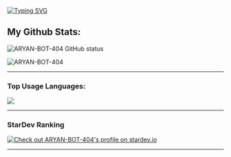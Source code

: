 <!--
**ARYAN-BOT-404/ARYAN-BOT-404** is a ✨ _special_ ✨ repository because its `README.md` (this file) appears on your GitHub profile.

Here are some ideas to get you started:

- 🔭 I’m currently working on ...
- 🌱 I’m currently learning ...
- 👯 I’m looking to collaborate on ...
- 🤔 I’m looking for help with ...
- 💬 Ask me about ...
- 📫 How to reach me: ...
- 😄 Pronouns: ...
- ⚡ Fun fact: ...
-->

[![Typing SVG](https://readme-typing-svg.herokuapp.com?font=Neuton&size=25&color=30FF40&background=000000&center=true&vCenter=true&width=360&height=60&lines=WELCOME+MY+PROJECT;IM+ARYAN😊;ENJOY+MY+BOT🥰)](https://git.io/typing-svg)


## My Github Stats:

<p>
  <img align="center" src="https://github-readme-stats.vercel.app/api?username=ARYAN-BOT-404&show_icons=true&include_all_commits=true&theme=radical&hide_border=false" alt="ARYAN-BOT-404 GitHub status" />
</p>
<p>
  <img align="center" src="https://github-readme-streak-stats.herokuapp.com/?user=ARYAN-BOT-404&theme=algolia" alt="ARYAN-BOT-404" />
</p>

---

### Top Usage Languages:

<img align="center" src="https://github-readme-stats.vercel.app/api/top-langs/?username=ARYAN-BOT-404&layout=compact&theme=algolia&hide_border=true&&langs_count=10" />

---

### StarDev Ranking

<a href="https://stardev.io/developers/ARYAN-BOT-404"><img alt="Check out ARYAN-BOT-404&apos;s profile on stardev.io" src="https://stardev.io/developers/ARYAN-BOT-404/badge/languages/global.svg" /></a>

---

